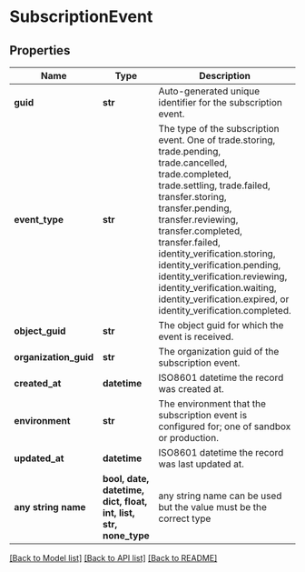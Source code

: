 # SubscriptionEvent


## Properties
Name | Type | Description | Notes
------------ | ------------- | ------------- | -------------
**guid** | **str** | Auto-generated unique identifier for the subscription event. | 
**event_type** | **str** | The type of the subscription event. One of trade.storing, trade.pending, trade.cancelled, trade.completed, trade.settling, trade.failed, transfer.storing, transfer.pending, transfer.reviewing, transfer.completed, transfer.failed, identity_verification.storing, identity_verification.pending, identity_verification.reviewing, identity_verification.waiting, identity_verification.expired, or identity_verification.completed. | 
**object_guid** | **str** | The object guid for which the event is received. | 
**organization_guid** | **str** | The organization guid of the subscription event. | 
**created_at** | **datetime** | ISO8601 datetime the record was created at. | 
**environment** | **str** | The environment that the subscription event is configured for; one of sandbox or production. | [optional] 
**updated_at** | **datetime** | ISO8601 datetime the record was last updated at. | [optional] 
**any string name** | **bool, date, datetime, dict, float, int, list, str, none_type** | any string name can be used but the value must be the correct type | [optional]

[[Back to Model list]](../README.md#documentation-for-models) [[Back to API list]](../README.md#documentation-for-api-endpoints) [[Back to README]](../README.md)


